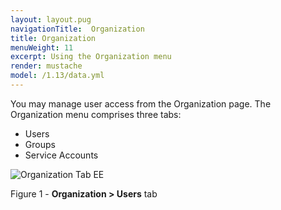 ```yaml
---
layout: layout.pug
navigationTitle:  Organization
title: Organization
menuWeight: 11
excerpt: Using the Organization menu
render: mustache
model: /1.13/data.yml
---
```


You may manage user access from the Organization page. The Organization menu comprises three tabs:

- Users
- Groups
- Service Accounts

![Organization Tab EE](/1.13/img/GUI-Organization-Users-Users_List_Empty-1_12.png)

Figure 1 - **Organization > Users** tab
